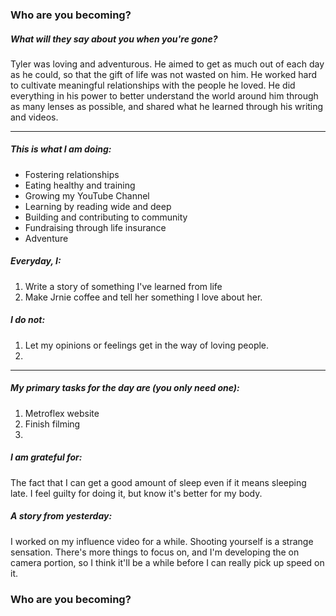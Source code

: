 ### Who are you becoming?

##### What will they say about you when you're gone?

Tyler was loving and adventurous. He aimed to get as much out of each day as he could, so that the gift of life was not wasted on him. He worked hard to cultivate meaningful relationships with the people he loved. He did everything in his power to better understand the world around him through as many lenses as possible, and shared what he learned through his writing and videos.

---

##### This is what I am doing:

- Fostering relationships
- Eating healthy and training
- Growing my YouTube Channel
- Learning by reading wide and deep
- Building and contributing to community
- Fundraising through life insurance
- Adventure


##### Everyday, I:
1. Write a story of something I've learned from life
2. Make Jrnie coffee and tell her something I love about her.
 


##### I do not:
1. Let my opinions or feelings get in the way of loving people.
2. 

---

##### My primary tasks for the day are (you only need one):
1. Metroflex website
2. Finish filming
3. 

##### I am grateful for:
The fact that I can get a good amount of sleep even if it means sleeping late. I feel guilty for doing it, but know it's better for my body.


##### A story from yesterday:
I worked on my influence video for a while. Shooting yourself is a strange sensation. There's more things to focus on, and I'm developing the on camera portion, so I think it'll be a while before I can really pick up speed on it. 



### Who are you becoming?